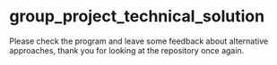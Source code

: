 # group_project_technical_solution
Please check the program and leave some feedback about alternative approaches, thank you for looking at the repository once again. 
